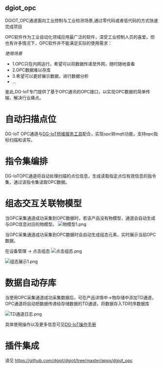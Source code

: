 ## dgiot_opc

 DGIOT_OPC通道面向工业控制与工业检测场景,通过零代码或者低代码的方式快速完成项目

 OPC软件作为工业自动化领域应用最广泛的软件，深受工业控制人员的喜爱。但也有许多情况下，OPC软件并不能满足实际的使用需求：

*使用场景*

- 1.OPC只在内网运行，希望可以将数据传递至外网，随时随地查看
- 2.OPC数据难以存库
- 3.希望可以更好展示数据，进行数据分析
- ...

鉴此,DG-IoT专门提供了基于OPC通讯的OPC接口，以实现OPC数据的简单传输，解决行业痛点。

# 自动扫描点位
DG-IoT OPC通道与[DG-IoT桥接服务工具](http://dgiot-1253666439.cos.ap-shanghai-fsi.myqcloud.com/shuwa_tech/zh/blog/study/opc/dgiot_opc.zip)配合，实现opc转mqtt功能，支持opc指标扫描和读写。


# 指令集编排
DG-IoTOPC通道将自动处理扫描的点位信息，生成读取指定点位有效信息的指令集，通过该指令集读取OPC数据。

# 组态交互关联物模型
当OPC采集通道成功采集到OPC数据时，若该产品没有物模型，通道会自动生成与OPC信息对应的物模型。
![物模型1.png](http://dgiot-1253666439.cos.ap-shanghai-fsi.myqcloud.com/shuwa_tech/zh/blog/study/opc/%E7%89%A9%E6%A8%A1%E5%9E%8B1.png)

当OPC采集通道成功采集到OPC数据时会自动生成组态元素，实时展示当前OPC数据。

在设备管理 -> 点击组态
![点击组态.png](http://dgiot-1253666439.cos.ap-shanghai-fsi.myqcloud.com/shuwa_tech/zh/blog/study/opc/%E7%82%B9%E5%87%BB%E7%BB%84%E6%80%81.png)

![组态展示1.png](http://dgiot-1253666439.cos.ap-shanghai-fsi.myqcloud.com/shuwa_tech/zh/blog/study/opc/%E7%BB%84%E6%80%81%E5%B1%95%E7%A4%BA1.png)


# 数据自动存库
当使用OPC采集通道成功采集数据后，可在产品详情中->物存储中添加TD通道，OPC通道将自动把数据传递给存储数据的TD通道，将数据存入TD时序数据库

![TD通道日志.png](http://dgiot-1253666439.cos.ap-shanghai-fsi.myqcloud.com/shuwa_tech/zh/blog/study/opc/TD%E9%80%9A%E9%81%93%E6%97%A5%E5%BF%97.png)

具体使用操作以及更多信息可见[DG-IoT操作手册](https://tech.iotn2n.com/w/docs/details?id=9)

# 插件集成
 请见  https://github.com/dgiot/dgiot/tree/master/apps/dgiot_opc



